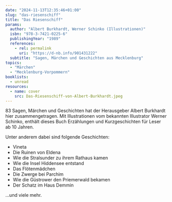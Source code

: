 ```yaml
---
date: "2024-11-13T12:35:46+01:00"
slug: "das-riesenschiff"
title: "Das Riesenschiff"
params:
  author: "Albert Burkhardt, Werner Schinko (Illustrationen)"
  isbn: "978-3-7421-0225-6"
  publishingYear: "1989"
  references:
    - rel: permalink
      uri: "https://d-nb.info/901431222"
  subtitle: "Sagen, Märchen und Geschichten aus Mecklenburg"
topics:
  - "Märchen"
  - "Mecklenburg-Vorpommern"
booklists:
  - unread
resources:
  - name: cover
    src: Das-Riesenschiff-von-Albert-Burkhardt.jpeg
---
```


83 Sagen, Märchen und Geschichten hat der Herausgeber Albert Burkhardt hier
zusammengetragen. Mit Illustrationen vom bekannten Illustrator Werner Schinko,
enthält dieses Buch Erzählungen und Kurzgeschichten für Leser ab 10 Jahren.

Unter anderem dabei sind folgende Geschichten:

* Vineta
* Die Ruinen von Eldena
* Wie die Stralsunder zu ihrem Rathaus kamen
* Wie die Insel Hiddensee entstand
* Das Flötenmädchen
* Die Zwerge bei Parchim
* Wie die Güstrower den Priemerwald bekamen
* Der Schatz im Haus Demmin

...und viele mehr.